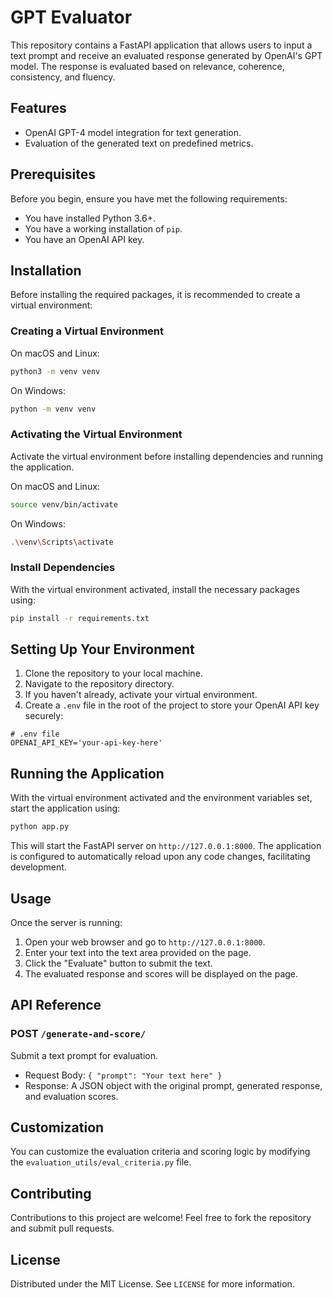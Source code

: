 # GPT Evaluator

This repository contains a FastAPI application that allows users to input a text prompt and receive an evaluated response generated by OpenAI's GPT model. The response is evaluated based on relevance, coherence, consistency, and fluency.

## Features
- OpenAI GPT-4 model integration for text generation.
- Evaluation of the generated text on predefined metrics.

## Prerequisites

Before you begin, ensure you have met the following requirements:

- You have installed Python 3.6+.
- You have a working installation of `pip`.
- You have an OpenAI API key.

## Installation

Before installing the required packages, it is recommended to create a virtual environment:

### Creating a Virtual Environment

On macOS and Linux:

```bash
python3 -m venv venv
```

On Windows:

```bash
python -m venv venv
```

### Activating the Virtual Environment

Activate the virtual environment before installing dependencies and running the application.

On macOS and Linux:

```bash
source venv/bin/activate
```

On Windows:

```bash
.\venv\Scripts\activate
```

### Install Dependencies

With the virtual environment activated, install the necessary packages using:

```bash
pip install -r requirements.txt
```

## Setting Up Your Environment

1. Clone the repository to your local machine.
2. Navigate to the repository directory.
3. If you haven't already, activate your virtual environment.
4. Create a `.env` file in the root of the project to store your OpenAI API key securely:

```dotenv
# .env file
OPENAI_API_KEY='your-api-key-here'
```

## Running the Application

With the virtual environment activated and the environment variables set, start the application using:

```bash
python app.py
```

This will start the FastAPI server on `http://127.0.0.1:8000`. The application is configured to automatically reload upon any code changes, facilitating development.

## Usage

Once the server is running:

1. Open your web browser and go to `http://127.0.0.1:8000`.
2. Enter your text into the text area provided on the page.
3. Click the "Evaluate" button to submit the text.
4. The evaluated response and scores will be displayed on the page.

## API Reference

### POST `/generate-and-score/`

Submit a text prompt for evaluation.

- Request Body: `{ "prompt": "Your text here" }`
- Response: A JSON object with the original prompt, generated response, and evaluation scores.

## Customization

You can customize the evaluation criteria and scoring logic by modifying the `evaluation_utils/eval_criteria.py` file.

## Contributing

Contributions to this project are welcome! Feel free to fork the repository and submit pull requests.

## License

Distributed under the MIT License. See `LICENSE` for more information.